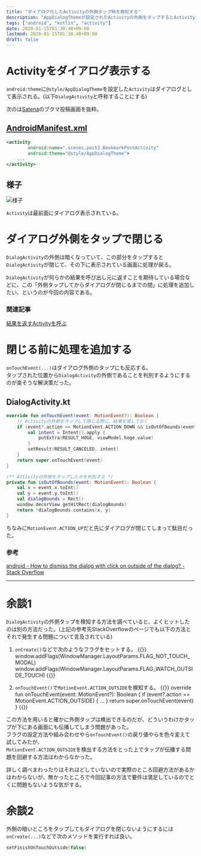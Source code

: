 ```yaml
---
title: "ダイアログ化したActivityの外側タップ時を検知する"
description: "AppDialogThemeが設定されたActivityの外側をタップするとActivityが閉じるが、その前に何らかの処理を追加する方法"
tags: ["android", "kotlin", "activity"]
date: 2020-01-15T01:30:40+09:00
lastmod: 2020-01-15T01:30:40+09:00
draft: false
---
```


# Activityをダイアログ表示する

`android:theme`に`@style/AppDialogTheme`を設定した`Activity`はダイアログとして表示される。(以下`DialogActivity`と呼称することにする)

次のは[Satena](https://play.google.com/store/apps/details?id=com.suihan74.satena)のブクマ投稿画面を抜粋。

## [AndroidManifest.xml](https://github.com/suihan74/Satena/blob/master/app/src/main/AndroidManifest.xml)
```xml {linenos=table, linenostart=62}
<activity
        android:name=".scenes.post2.BookmarkPostActivity"
        android:theme="@style/AppDialogTheme">
    ...
</activity>
```

## 様子

![様子](/images/2020/01_15_00_00.png "Activityは最前面にダイアログ表示されている。")

`Activity`は最前面にダイアログ表示されている。


# ダイアログ外側をタップで閉じる

`DialogActivity`の外側は暗くなっていて、この部分をタップすると`DialogActivity`が閉じて、その下に表示されている画面に処理が戻る。

`DialogActivity`が何らかの結果を呼び出し元に返すことを期待している場合などに、この「外側タップしてからダイアログが閉じるまでの間」に処理を追加したい、というのが今回の内容である。

### 関連記事
[結果を返すActivityを呼ぶ](/posts/2020/01_07_00_start_activity_for_result/)


# 閉じる前に処理を追加する

`onTouchEvent(...)`はダイアログ外側のタップにも反応する。  
タップされた位置から`DialogActivity`の外側であることを判別するようにするのが楽そうな解決策だった。

## DialogActivity.kt

```kt
override fun onTouchEvent(event: MotionEvent?): Boolean {
    // Activityの外側をタップして閉じる際に、結果を渡しておく
    if (event?.action == MotionEvent.ACTION_DOWN && isOutOfBounds(event)) {
        val intent = Intent().apply {
            putExtra(RESULT_HOGE, viewModel.hoge.value)
        }
        setResult(RESULT_CANCELED, intent)
    }
    return super.onTouchEvent(event)
}

/** Activityの外側をタップしたかを判別する */
private fun isOutOfBounds(event: MotionEvent): Boolean {
    val x = event.x.toInt()
    val y = event.y.toInt()
    val dialogBounds = Rect()
    window.decorView.getHitRect(dialogBounds)
    return !dialogBounds.contains(x, y)
}
```

ちなみに`MotionEvent.ACTION_UP`だと先にダイアログが閉じてしまって駄目だった。

### 参考
[android - How to dismiss the dialog with click on outside of the dialog? - Stack Overflow](https://stackoverflow.com/a/24435357)

---

# 余談1

`DialogActivity`の外側タップを検知する方法を調べていると、よくヒットしたのは別の方法だった。(上記の参考先StackOverflowのページでも以下の方法とそれで発生する問題について言及されている)

1. `onCreate()`などで次のようなフラグをセットする。
{{<highlight kotlin>}}
window.addFlags(WindowManager.LayoutParams.FLAG_NOT_TOUCH_MODAL)
window.addFlags(WindowManager.LayoutParams.FLAG_WATCH_OUTSIDE_TOUCH)
{{</highlight>}}

2. `onTouchEvent()`で`MotionEvent.ACTION_OUTSIDE`を検知する。
{{<highlight kotlin>}}
override fun onTouchEvent(event: MotionEvent?): Boolean {
    if (event?.action == MotionEvent.ACTION_OUTSIDE) {
        ...
    }
    return super.onTouchEvent(event)
}
{{</highlight>}}

この方法を用いると確かに外側タップは検出できるのだが、どういうわけかタップが下にある画面にも伝播してしまう問題があった。  
フラグの設定方法や組み合わせやら`onTouchEvent()`の戻り値やらを色々変えて試してみたが、  
`MotionEvent.ACTION_OUTSIDE`を検出する方法をとった上でタップが伝播する問題を回避する方法はわからなかった。

詳しく調べまわったりはそれほどしていないので実際のところ回避方法があるかはわからないが、無かったところで今回記事の方法で要件は満足しているのでとくに問題もないような気がする。


# 余談2

外側の暗いところをタップしてもダイアログを閉じないようにするには`onCreate(...)`などで次のメソッドを実行すれば良い。

```kt
setFinishOnTouchOutside(false)
```
